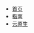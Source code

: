 <!-- docs/_sidebar.md -->

* [首页](zh-cn/)
* [指南](/guide)
* [云原生](cloud/)

[//]: # (    * [kubernetes]&#40;kubernetes/&#41;)

[//]: # (        * [基础介绍]&#40;kubernetes/info&#41;)

[//]: # (        * [进阶]&#40;kubernetes/next&#41;)